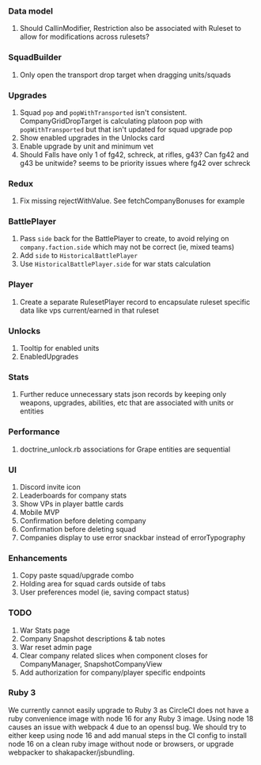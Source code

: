 ### Data model
1. Should CallinModifier, Restriction also be associated with Ruleset to allow for modifications across rulesets?

### SquadBuilder
1. Only open the transport drop target when dragging units/squads

### Upgrades
1. Squad `pop` and `popWithTransported` isn't consistent. CompanyGridDropTarget is calculating platoon pop with `popWithTransported` but that isn't updated for squad upgrade pop
2. Show enabled upgrades in the Unlocks card
3. Enable upgrade by unit and minimum vet
4. Should Falls have only 1 of fg42, schreck, at rifles, g43? Can fg42 and g43 be unitwide? seems to be priority issues where fg42 over schreck

### Redux
1. Fix missing rejectWithValue. See fetchCompanyBonuses for example

### BattlePlayer
1. Pass `side` back for the BattlePlayer to create, to avoid relying on `company.faction.side` which may not be correct (ie, mixed teams)
2. Add `side` to `HistoricalBattlePlayer`
3. Use `HistoricalBattlePlayer.side` for war stats calculation

### Player
1. Create a separate RulesetPlayer record to encapsulate ruleset specific data like vps current/earned in that ruleset

### Unlocks
1. Tooltip for enabled units
2. EnabledUpgrades

### Stats
1. Further reduce unnecessary stats json records by keeping only weapons, upgrades, abilities, etc that are associated with units or entities

### Performance
1. doctrine_unlock.rb associations for Grape entities are sequential

### UI
1. Discord invite icon
2. Leaderboards for company stats
3. Show VPs in player battle cards
4. Mobile MVP
5. Confirmation before deleting company
6. Confirmation before deleting squad
7. Companies display to use error snackbar instead of errorTypography

### Enhancements
1. Copy paste squad/upgrade combo
2. Holding area for squad cards outside of tabs
3. User preferences model (ie, saving compact status)

### TODO
1. War Stats page
2. Company Snapshot descriptions & tab notes
3. War reset admin page
4. Clear company related slices when component closes for CompanyManager, SnapshotCompanyView
5. Add authorization for company/player specific endpoints

### Ruby 3
We currently cannot easily upgrade to Ruby 3 as CircleCI does not have a ruby convenience image with
node 16 for any Ruby 3 image. Using node 18 causes an issue with webpack 4 due to an openssl bug. We should 
try to either keep using node 16 and add manual steps in the CI config to install node 16 on a clean ruby image
without node or browsers, or upgrade webpacker to shakapacker/jsbundling.